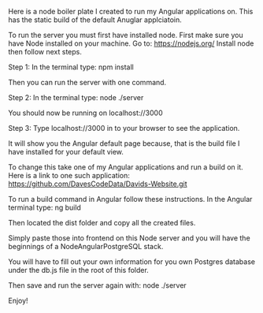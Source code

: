 Here is a node boiler plate I created to run my Angular applications on.
This has the static build of the default Anuglar applciatoin.

To run the server you must first have installed node.
First make sure you have Node installed on your machine. 
Go to: https://nodejs.org/
Install node then follow next steps.

Step 1: In the terminal type: npm install

Then you can run the server with one command.

Step 2: In the terminal type: node ./server

You should now be running on localhost://3000

Step 3: Type localhost://3000 in to your browser to see the application.

It will show you the Angular default page because, that is the build file I have installed for your default view.

To change this take one of my Angular applications and run a build on it.
Here is a link to one such application: https://github.com/DavesCodeData/Davids-Website.git

To run a build command in Angular follow these instructions.
In the Angular terminal type: ng build

Then located the dist folder and copy all the created files.

Simply paste those into frontend on this Node server and you will have the beginnings of a NodeAngularPostgreSQL stack.

You will have to fill out your own information for you own Postgres database under the db.js file in the root of this folder.

Then save and run the server again with: node ./server

Enjoy!